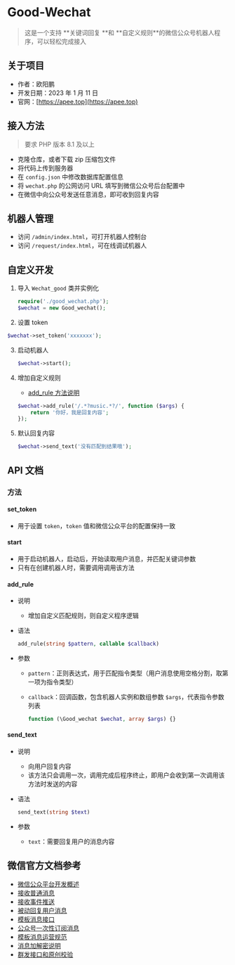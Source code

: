 # Good-Wechat

> 这是一个支持 **关键词回复 ​**和 **自定义规则 ​**的微信公众号机器人程序，可以轻松完成接入

## 关于项目

* 作者：欧阳鹏
* 开发日期：2023 年 1 月 11 日
* 官网：[https://apee.top](https://apee.top)

## 接入方法

> 要求 PHP 版本 8.1 及以上

* 克隆仓库，或者下载 zip 压缩包文件
* 将代码上传到服务器
* 在 `config.json`​ 中修改数据库配置信息
* 将 `wechat.php`​ 的公网访问 URL 填写到微信公众号后台配置中
* 在微信中向公众号发送任意消息，即可收到回复内容

## 机器人管理

* 访问 `/admin/index.html`​，可打开机器人控制台
* 访问 `/request/index.html`​，可在线调试机器人

## 自定义开发

1. 导入 `Wechat_good`​ 类并实例化

   ```php
   require('./good_wechat.php');
   $wechat = new Good_wechat();
   ```

2. 设置 token

  ```php
  $wechat->set_token('xxxxxxx');
  ```

3. 启动机器人

   ```php
   $wechat->start();
   ```

4. 增加自定义规则

   * [add_rule 方法说明](#add_rule)

   ```php
   $wechat->add_rule('/.*?music.*?/', function ($args) {
       return '你好，我是回复内容';
   });
   ```

5. 默认回复内容

   ```php
   $wechat->send_text('没有匹配到结果哦');
   ```

## API 文档

### 方法

#### set_token

* 用于设置 `token`，`token` 值和微信公众平台的配置保持一致

#### start

* 用于启动机器人，启动后，开始读取用户消息，并匹配关键词参数
* 只有在创建机器人时，需要调用调用该方法

#### add_rule

* 说明

  * 增加自定义匹配规则，则自定义程序逻辑

* 语法

  ```php
  add_rule(string $pattern, callable $callback)
  ```

* 参数

  * `pattern`​：正则表达式，用于匹配指令类型（用户消息使用空格分割，取第一项为指令类型）

  * `callback`​：回调函数，包含机器人实例和数组参数 `$args`​，代表指令参数列表

    ```php
    function (\Good_wechat $wechat, array $args) {}
    ```

#### send_text

* 说明

  * 向用户回复内容
  * 该方法只会调用一次，调用完成后程序终止，即用户会收到第一次调用该方法时发送的内容

* 语法

  ```php
  send_text(string $text)
  ```

* 参数

  * `text`​：需要回复用户的消息内容

## 微信官方文档参考

- [微信公众平台开发概述](https://developers.weixin.qq.com/doc/offiaccount/Getting_Started/Overview.html)
- [接收普通消息](https://developers.weixin.qq.com/doc/offiaccount/Message_Management/Receiving_standard_messages.html)
- [接收事件推送](https://developers.weixin.qq.com/doc/offiaccount/Message_Management/Receiving_event_pushes.html)
- [被动回复用户消息](https://developers.weixin.qq.com/doc/offiaccount/Message_Management/Passive_user_reply_message.html)
- [模板消息接口](https://developers.weixin.qq.com/doc/offiaccount/Message_Management/Template_Message_Interface.html)
- [公众号一次性订阅消息](https://developers.weixin.qq.com/doc/offiaccount/Message_Management/One-time_subscription_info.html)
- [模板消息运营规范](https://developers.weixin.qq.com/doc/offiaccount/Message_Management/Template_Message_Operation_Specifications.html)
- [消息加解密说明](https://developers.weixin.qq.com/doc/offiaccount/Message_Management/Message_encryption_and_decryption_instructions.html)
- [群发接口和原创校验](https://developers.weixin.qq.com/doc/offiaccount/Message_Management/Batch_Sends_and_Originality_Checks.html)